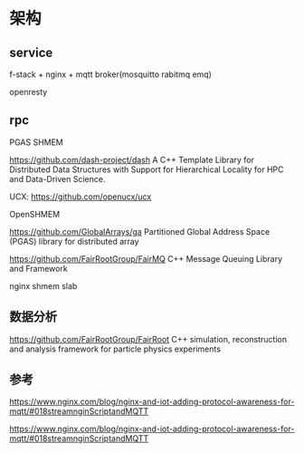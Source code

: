 # 架构

## service 

f-stack + nginx + mqtt broker(mosquitto rabitmq emq)

openresty

## rpc
	
   PGAS SHMEM
   
   https://github.com/dash-project/dash
   A C++ Template Library for Distributed Data Structures with Support for Hierarchical Locality for HPC and Data-Driven Science.
   
   UCX:
   https://github.com/openucx/ucx
   
   OpenSHMEM 
   
   https://github.com/GlobalArrays/ga
   Partitioned Global Address Space (PGAS) library for distributed array
   
   https://github.com/FairRootGroup/FairMQ
   C++ Message Queuing Library and Framework 
   
   nginx shmem slab

   
## 数据分析
   
   https://github.com/FairRootGroup/FairRoot
   C++ simulation, reconstruction and analysis framework for particle physics experiments

## 参考

https://www.nginx.com/blog/nginx-and-iot-adding-protocol-awareness-for-mqtt/#018streamnginScriptandMQTT

https://www.nginx.com/blog/nginx-and-iot-adding-protocol-awareness-for-mqtt/#018streamnginScriptandMQTT
